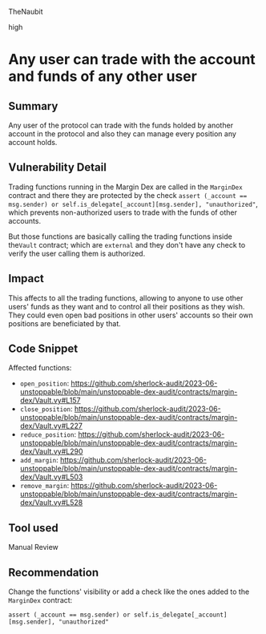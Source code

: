 TheNaubit

high

# Any user can trade with the account and funds of any other user

## Summary
Any user of the protocol can trade with the funds holded by another account in the protocol and also they can manage every position any account holds.

## Vulnerability Detail
Trading functions running in the Margin Dex are called in the `MarginDex` contract and there they are protected by the check `assert (_account == msg.sender) or self.is_delegate[_account][msg.sender], "unauthorized"`, which prevents non-authorized users to trade with the funds of other accounts.

But those functions are basically calling the trading functions inside the`Vault` contract; which are `external` and they don't have any check to verify the user calling them is authorized.

## Impact
This affects to all the trading functions, allowing to anyone to use other users' funds as they want and to control all their positions as they wish. They could even open bad positions in other users' accounts so their own positions are beneficiated by that.

## Code Snippet
Affected functions:
- `open_position`: https://github.com/sherlock-audit/2023-06-unstoppable/blob/main/unstoppable-dex-audit/contracts/margin-dex/Vault.vy#L157
- `close_position`: https://github.com/sherlock-audit/2023-06-unstoppable/blob/main/unstoppable-dex-audit/contracts/margin-dex/Vault.vy#L227
- `reduce_position`: https://github.com/sherlock-audit/2023-06-unstoppable/blob/main/unstoppable-dex-audit/contracts/margin-dex/Vault.vy#L290
- `add_margin`: https://github.com/sherlock-audit/2023-06-unstoppable/blob/main/unstoppable-dex-audit/contracts/margin-dex/Vault.vy#L503
- `remove_margin`: https://github.com/sherlock-audit/2023-06-unstoppable/blob/main/unstoppable-dex-audit/contracts/margin-dex/Vault.vy#L528

## Tool used
Manual Review

## Recommendation
Change the functions' visibility or add a check like the ones added to the `MarginDex` contract:
```vyper
assert (_account == msg.sender) or self.is_delegate[_account][msg.sender], "unauthorized"
```
